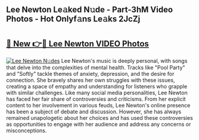## Lee Newton Le𝚊ked N𝚞de - Part-3hM Video Photos - Hot Onlyf𝚊ns Le𝚊ks 2JcZj

# <h2><a href="http://ab2199.deff.icu/?id=Lee+Newton">🔗 New 👉🔴 Lee Newton VIDEO Photos</a></h2>

[![Lee Newton N𝚞des](https://i.imgur.com/rIISA9y.gif)](http://ab2199.deff.icu/?id=Lee+Newton)
Lee Newton's music is deeply personal, with songs that delve into the complexities of mental health. Tracks like "Pool Party" and "Softly" tackle themes of anxiety, depression, and the desire for connection. She bravely shares her own struggles with these issues, creating a space of empathy and understanding for listeners who grapple with similar challenges. Like many social media personalities, Lee Newton has faced her fair share of controversies and criticisms. From her explicit content to her involvement in various feuds, Lee Newton's online presence has been a subject of debate and discussion. However, she has always remained unapologetic about her choices and has used these controversies as opportunities to engage with her audience and address any concerns or misconceptions.
